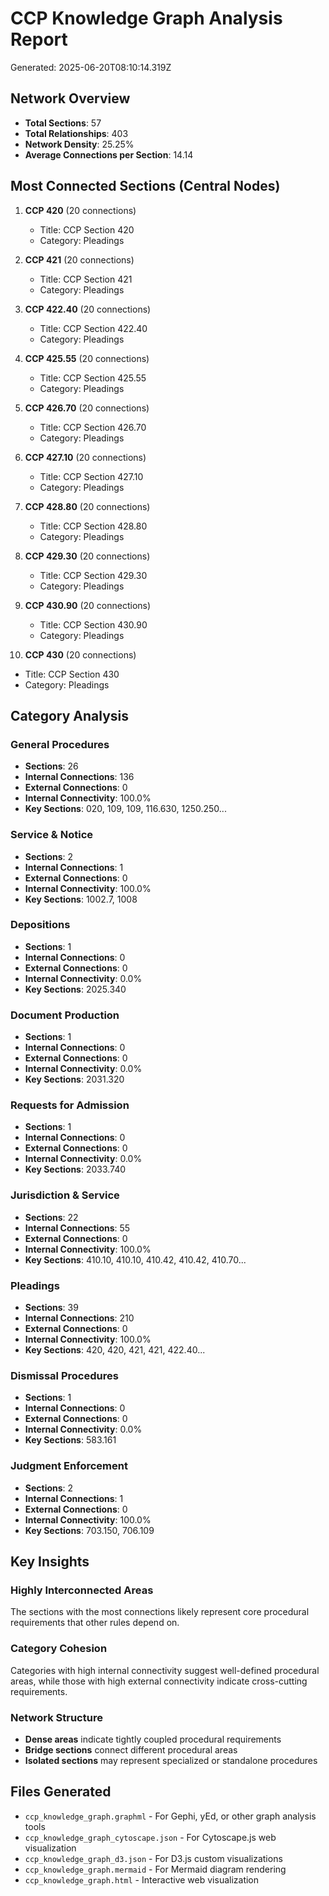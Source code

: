 # CCP Knowledge Graph Analysis Report
Generated: 2025-06-20T08:10:14.319Z

## Network Overview
- **Total Sections**: 57
- **Total Relationships**: 403
- **Network Density**: 25.25%
- **Average Connections per Section**: 14.14

## Most Connected Sections (Central Nodes)
1. **CCP 420** (20 connections)
   - Title: CCP Section 420
   - Category: Pleadings

2. **CCP 421** (20 connections)
   - Title: CCP Section 421
   - Category: Pleadings

3. **CCP 422.40** (20 connections)
   - Title: CCP Section 422.40
   - Category: Pleadings

4. **CCP 425.55** (20 connections)
   - Title: CCP Section 425.55
   - Category: Pleadings

5. **CCP 426.70** (20 connections)
   - Title: CCP Section 426.70
   - Category: Pleadings

6. **CCP 427.10** (20 connections)
   - Title: CCP Section 427.10
   - Category: Pleadings

7. **CCP 428.80** (20 connections)
   - Title: CCP Section 428.80
   - Category: Pleadings

8. **CCP 429.30** (20 connections)
   - Title: CCP Section 429.30
   - Category: Pleadings

9. **CCP 430.90** (20 connections)
   - Title: CCP Section 430.90
   - Category: Pleadings

10. **CCP 430** (20 connections)
   - Title: CCP Section 430
   - Category: Pleadings

## Category Analysis
### General Procedures
- **Sections**: 26
- **Internal Connections**: 136
- **External Connections**: 0
- **Internal Connectivity**: 100.0%
- **Key Sections**: 020, 109, 109, 116.630, 1250.250...

### Service & Notice
- **Sections**: 2
- **Internal Connections**: 1
- **External Connections**: 0
- **Internal Connectivity**: 100.0%
- **Key Sections**: 1002.7, 1008

### Depositions
- **Sections**: 1
- **Internal Connections**: 0
- **External Connections**: 0
- **Internal Connectivity**: 0.0%
- **Key Sections**: 2025.340

### Document Production
- **Sections**: 1
- **Internal Connections**: 0
- **External Connections**: 0
- **Internal Connectivity**: 0.0%
- **Key Sections**: 2031.320

### Requests for Admission
- **Sections**: 1
- **Internal Connections**: 0
- **External Connections**: 0
- **Internal Connectivity**: 0.0%
- **Key Sections**: 2033.740

### Jurisdiction & Service
- **Sections**: 22
- **Internal Connections**: 55
- **External Connections**: 0
- **Internal Connectivity**: 100.0%
- **Key Sections**: 410.10, 410.10, 410.42, 410.42, 410.70...

### Pleadings
- **Sections**: 39
- **Internal Connections**: 210
- **External Connections**: 0
- **Internal Connectivity**: 100.0%
- **Key Sections**: 420, 420, 421, 421, 422.40...

### Dismissal Procedures
- **Sections**: 1
- **Internal Connections**: 0
- **External Connections**: 0
- **Internal Connectivity**: 0.0%
- **Key Sections**: 583.161

### Judgment Enforcement
- **Sections**: 2
- **Internal Connections**: 1
- **External Connections**: 0
- **Internal Connectivity**: 100.0%
- **Key Sections**: 703.150, 706.109

## Key Insights

### Highly Interconnected Areas
The sections with the most connections likely represent core procedural requirements that other rules depend on.

### Category Cohesion
Categories with high internal connectivity suggest well-defined procedural areas, while those with high external connectivity indicate cross-cutting requirements.

### Network Structure
- **Dense areas** indicate tightly coupled procedural requirements
- **Bridge sections** connect different procedural areas
- **Isolated sections** may represent specialized or standalone procedures

## Files Generated
- `ccp_knowledge_graph.graphml` - For Gephi, yEd, or other graph analysis tools
- `ccp_knowledge_graph_cytoscape.json` - For Cytoscape.js web visualization
- `ccp_knowledge_graph_d3.json` - For D3.js custom visualizations
- `ccp_knowledge_graph.mermaid` - For Mermaid diagram rendering
- `ccp_knowledge_graph.html` - Interactive web visualization

